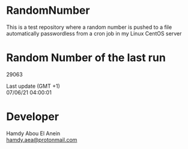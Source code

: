 # RandomNumber    
This is a test repository where a random number is pushed to a file automatically passwordless from a cron job in my Linux CentOS server    
# Random Number of the last run   
29063
      
Last update (GMT +1)    
07/06/21 04:00:01
# Developer    
Hamdy Abou El Anein   
hamdy.aea@protonmail.com
